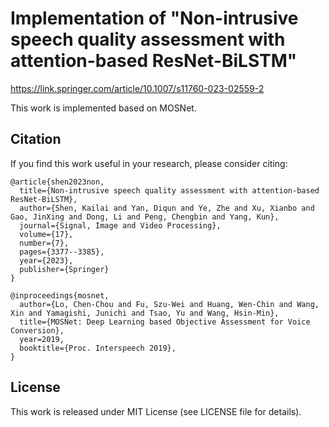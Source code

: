 # Implementation of  "Non-intrusive speech quality assessment with attention-based ResNet-BiLSTM"
https://link.springer.com/article/10.1007/s11760-023-02559-2

This work is implemented based on MOSNet.


## Citation

If you find this work useful in your research, please consider citing:
```
@article{shen2023non,
  title={Non-intrusive speech quality assessment with attention-based ResNet-BiLSTM},
  author={Shen, Kailai and Yan, Diqun and Ye, Zhe and Xu, Xianbo and Gao, JinXing and Dong, Li and Peng, Chengbin and Yang, Kun},
  journal={Signal, Image and Video Processing},
  volume={17},
  number={7},
  pages={3377--3385},
  year={2023},
  publisher={Springer}
}
```
```
@inproceedings{mosnet,
  author={Lo, Chen-Chou and Fu, Szu-Wei and Huang, Wen-Chin and Wang, Xin and Yamagishi, Junichi and Tsao, Yu and Wang, Hsin-Min},
  title={MOSNet: Deep Learning based Objective Assessment for Voice Conversion},
  year=2019,
  booktitle={Proc. Interspeech 2019},
}
```
 
 
## License

This work is released under MIT License (see LICENSE file for details).
